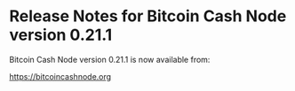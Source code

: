 Release Notes for Bitcoin Cash Node version 0.21.1
==================================================

Bitcoin Cash Node version 0.21.1 is now available from:

  <https://bitcoincashnode.org>
